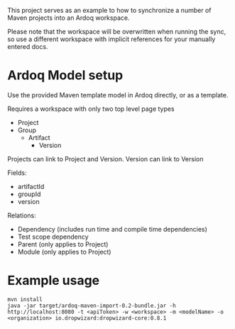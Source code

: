 This project serves as an example to how to synchronize a number of Maven projects into an Ardoq workspace.


Please note that the workspace will be overwritten when running the sync, so use a different workspace with implicit references for your manually entered docs.


# Ardoq Model setup

Use the provided Maven template model in Ardoq directly, or as a template.

Requires a workspace with only two top level page types

* Project
* Group
  * Artifact
    * Version

Projects can link to Project and Version. Version can link to Version

Fields:
* artifactId
* groupId
* version


Relations:
* Dependency (includes run time and compile time dependencies)
* Test scope dependency
* Parent (only applies to Project)
* Module (only applies to Project)



# Example usage
```
mvn install
java -jar target/ardoq-maven-import-0.2-bundle.jar -h http://localhost:8080 -t <apiToken> -w <workspace> -m <modelName> -o <organization> io.dropwizard:dropwizard-core:0.8.1
```





